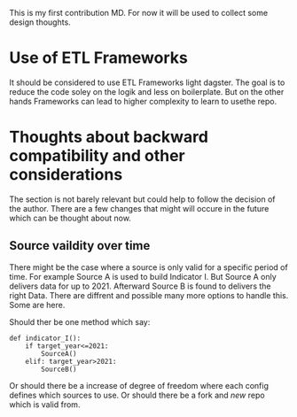This is my first contribution MD. 
For now it will be used to collect some design thoughts. 

# Use of ETL Frameworks
It should be considered to use ETL Frameworks light dagster. The goal is to reduce the code soley on the logik and less on boilerplate. 
But on the other hands Frameworks can lead to higher complexity to learn to usethe repo. 

# Thoughts about backward compatibility and other considerations
The section is not barely relevant but could help to follow the decision of the author. 
There are a few changes that might will occure in the future which can be thought about now. 

## Source vaildity over time 
There might be the case where a source is only valid for a specific period of time. 
For example Source A is used to build Indicator I. But Source A only delivers data for up to 2021. 
Afterward Source B is found to delivers the right Data. There are diffrent and possible many more options to handle this.
Some are here. 

Should ther be one method which say:

    def indicator_I():
        if target_year<=2021:
            SourceA()
        elif: target_year>2021:
            SourceB()

Or should there be a increase of degree of freedom where each config defines which sources to use. 
Or should there be a fork and *new* repo which is valid from. 

